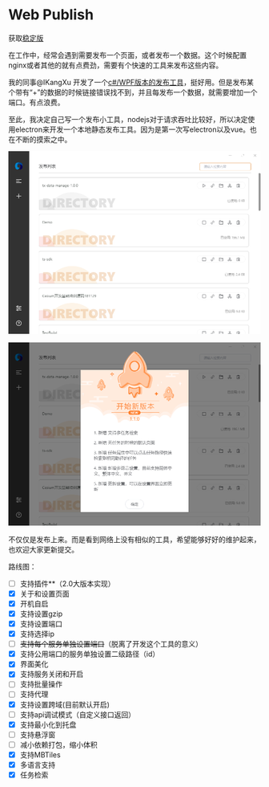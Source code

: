 # Web Publish

获取[稳定版](http://webpublish.tangweitian.cn)

在工作中，经常会遇到需要发布一个页面，或者发布一个数据。这个时候配置nginx或者其他的就有点费劲，需要有个快速的工具来发布这些内容。

我的同事@IKangXu 开发了一个[c#/WPF版本的发布工具](https://github.com/IKangXu/ServiceListener)，挺好用。但是发布某个带有“+”的数据的时候链接错误找不到，并且每发布一个数据，就需要增加一个端口。有点浪费。

至此，我决定自己写一个发布小工具，nodejs对于请求吞吐比较好，所以决定使用electron来开发一个本地静态发布工具。因为是第一次写electron以及vue。也在不断的摸索之中。

![](images/2021-08-19-17-52-29.png)

![](images/2021-08-19-17-51-50.png)

不仅仅是发布上来。而是看到网络上没有相似的工具，希望能够好好的维护起来，也欢迎大家更新提交。

路线图：

- [ ] 支持插件**（2.0大版本实现）
- [x] 关于和设置页面
- [x] 开机自启
- [x] 支持设置gzip
- [x] 支持设置端口
- [X] 支持选择ip
- [ ] ~~支持每个服务单独设置端口~~（脱离了开发这个工具的意义）
- [x] 支持公用端口的服务单独设置二级路径（id）
- [x] 界面美化
- [x] 支持服务关闭和开启
- [ ] 支持批量操作
- [ ] 支持代理
- [x] 支持设置跨域(目前默认开启)
- [ ] 支持api调试模式（自定义接口返回）
- [x] 支持最小化到托盘
- [ ] 支持悬浮窗
- [ ] 减小依赖打包，缩小体积
- [x] 支持MBTiles
- [x] 多语言支持
- [x] 任务检索
